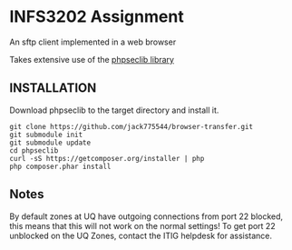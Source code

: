 # INFS3202 Assignment

An sftp client implemented in a web browser

Takes extensive use of the [phpseclib library](https://github.com/phpseclib/phpseclib/)

INSTALLATION
---
Download phpseclib to the target directory and install it.

    git clone https://github.com/jack775544/browser-transfer.git
    git submodule init
    git submodule update
    cd phpseclib
    curl -sS https://getcomposer.org/installer | php
    php composer.phar install

Notes
---
By default zones at UQ have outgoing connections from port 22 blocked, this means that this will not work on the normal settings! To get port 22 unblocked on the UQ Zones, contact the ITIG helpdesk for assistance.

